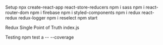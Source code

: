 Setup
    npx create-react-app react-store-reducers
        npm i sass      npm i react-router-dom      npm i firebase
        npm i styled-components
        npm i redux react-redux redux-logger
        npm i reselect
    npm start     

Redux
    Single Point of Truth
    index.js    <Provider store={store}>

Testing
    npm test a -- --coverage
